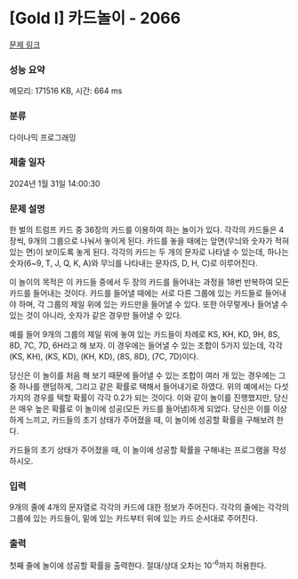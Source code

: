 # [Gold I] 카드놀이 - 2066 

[문제 링크](https://www.acmicpc.net/problem/2066) 

### 성능 요약

메모리: 171516 KB, 시간: 664 ms

### 분류

다이나믹 프로그래밍

### 제출 일자

2024년 1월 31일 14:00:30

### 문제 설명

<p>한 벌의 트럼프 카드 중 36장의 카드를 이용하여 하는 놀이가 있다. 각각의 카드들은 4장씩, 9개의 그룹으로 나눠서 놓이게 된다. 카드를 놓을 때에는 앞면(무늬와 숫자가 적혀 있는 면)이 보이도록 놓게 된다. 각각의 카드는 두 개의 문자로 나타낼 수 있는데, 하나는 숫자(6~9, T, J, Q, K, A)와 무늬를 나타내는 문자(S, D, H, C)로 이루어진다.</p>

<p>이 놀이의 목적은 이 카드들 중에서 두 장의 카드를 들어내는 과정을 18번 반복하여 모든 카드를 들어내는 것이다. 카드를 들어낼 때에는 서로 다른 그룹에 있는 카드들로 들어내야 하며, 각 그룹의 제일 위에 있는 카드만을 들어낼 수 있다. 또한 아무렇게나 들어낼 수 있는 것이 아니라, 숫자가 같은 경우만 들어낼 수 있다.</p>

<p>예를 들어 9개의 그룹의 제일 위에 놓여 있는 카드들이 차례로 KS, KH, KD, 9H, 8S, 8D, 7C, 7D, 6H라고 해 보자. 이 경우에는 들어낼 수 있는 조합이 5가지 있는데, 각각 (KS, KH), (KS, KD), (KH, KD), (8S, 8D), (7C, 7D)이다.</p>

<p>당신은 이 놀이를 처음 해 보기 때문에 들어낼 수 있는 조합이 여러 개 있는 경우에는 그 중 하나를 랜덤하게, 그리고 같은 확률로 택해서 들어내기로 하였다. 위의 예에서는 다섯 가지의 경우를 택할 확률이 각각 0.2가 되는 것이다. 이와 같이 놀이를 진행했지만, 당신은 매우 높은 확률로 이 놀이에 성공(모든 카드를 들어냄)하게 되었다. 당신은 이를 이상하게 느끼고, 카드들의 초기 상태가 주어졌을 때, 이 놀이에 성공할 확률을 구해보려 한다.</p>

<p>카드들의 초기 상태가 주어졌을 때, 이 놀이에 성공할 확률을 구해내는 프로그램을 작성하시오.</p>

### 입력 

 <p>9개의 줄에 4개의 문자열로 각각의 카드에 대한 정보가 주어진다. 각각의 줄에는 각각의 그룹에 있는 카드들이, 밑에 있는 카드부터 위에 있는 카드 순서대로 주어진다.</p>

### 출력 

 <p>첫째 줄에 놀이에 성공할 확률을 출력한다. 절대/상대 오차는 10<sup>-6</sup>까지 허용한다.</p>

